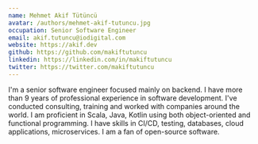 ```yaml
---
name: Mehmet Akif Tütüncü
avatar: /authors/mehmet-akif-tutuncu.jpg
occupation: Senior Software Engineer
email: akif.tutuncu@iodigital.com
website: https://akif.dev
github: https://github.com/makiftutuncu
linkedin: https://linkedin.com/in/makiftutuncu
twitter: https://twitter.com/makiftutuncu
---
```


I'm a senior software engineer focused mainly on backend. I have more than 9 years of professional experience in software development. I've conducted consulting, training and worked with companies around the world. I am proficient in Scala, Java, Kotlin using both object-oriented and functional programming. I have skills in CI/CD, testing, databases, cloud applications, microservices. I am a fan of open-source software.
